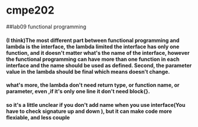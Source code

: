 # cmpe202
##lab09
functional programming
#### (I think)The most different part between functional programming and lambda is the interface, the lambda limited the interface has only one function, and it doesn't matter what's the name of the interface, however the functional programming can have more than one function in each interface and the name should be used as defined. Second, the parameter value in the lambda should be final which means doesn't change.
#### what's more, the lambda don't need return type, or function name, or parameter, even ,if it's only one line it don't need block{}. 
#### so it's a little unclear if you don't add name when you use interface(You have to check signature up and down ), but it can make code more flexiable, and less couple
